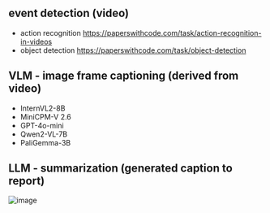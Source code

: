 event detection (video)
-----------
- action recognition 
https://paperswithcode.com/task/action-recognition-in-videos
- object detection
https://paperswithcode.com/task/object-detection

VLM - image frame captioning (derived from video)
-----------
- InternVL2-8B  
- MiniCPM-V 2.6  
- GPT-4o-mini 
- Qwen2-VL-7B  
- PaliGemma-3B



LLM - summarization (generated caption to report)
-----------
![image](https://github.com/user-attachments/assets/1178d8db-a655-429e-bd6a-a77ed87388a4)
